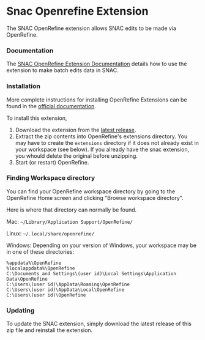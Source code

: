 # Snac Openrefine Extension
The SNAC OpenRefine extension allows SNAC edits to be made via OpenRefine.

### Documentation
The [SNAC OpenRefine Extension Documentation](https://docs.google.com/document/d/1HjhKHAWXe6Xkh8F-qBnsl-psyaPd2UPBLX2OgaVbA2Q/edit?usp=sharing) details how to use the extension to make batch edits data in SNAC.

### Installation
More complete instructions for installing OpenRefine Extensions can be found in the [official documentation](https://docs.openrefine.org/manual/installing/#installing-extensions).

To install this extension,
1. Download the extension from the [latest release](https://github.com/snac-cooperative/snac-openrefine-extension/releases/latest).
2. Extract the zip contents into OpenRefine's extensions directory.  You may have to create the `extensions` directory if it does not already exist in your workspace (see below).  If you already have the snac extension, you whould delete the original before unzipping.
3. Start (or restart) OpenRefine.

### Finding Workspace directory
You can find your OpenRefine workspace directory by going to the OpenRefine Home screen and clicking "Browse workspace directory".

Here is where that directory can normally be found.

Mac:  `~/Library/Application Support/OpenRefine/`

Linux:  `~/.local/share/openrefine/`

Windows: Depending on your version of Windows, your workspace may be in one of these directories:
```
%appdata%\OpenRefine
%localappdata%\OpenRefine
C:\Documents and Settings\(user id)\Local Settings\Application Data\OpenRefine
C:\Users\(user id)\AppData\Roaming\OpenRefine
C:\Users\(user id)\AppData\Local\OpenRefine
C:\Users\(user id)\OpenRefine
```

### Updating
To update the SNAC extension, simply download the latest release of this zip file and reinstall the extension.

